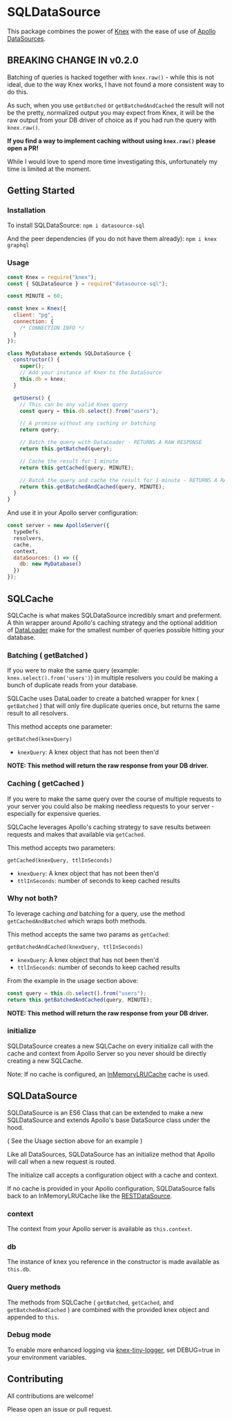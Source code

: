 # SQLDataSource

This package combines the power of [Knex] with the ease of use of [Apollo DataSources].

## BREAKING CHANGE IN v0.2.0

Batching of queries is hacked together with `knex.raw()` - while this is not ideal, due to the way Knex works, I have not found a more consistent way to do this.

As such, when you use `getBatched` or `getBatchedAndCached` the result will not be the pretty, normalized output you may expect from Knex, it will be the raw output from your DB driver of choice as if you had run the query with `knex.raw()`.

**If you find a way to implement caching without using `knex.raw()` please open a PR!**

While I would love to spend more time investigating this, unfortunately my time is limited at the moment.

## Getting Started

### Installation

To install SQLDataSource: `npm i datasource-sql`

And the peer dependencies (if you do not have them already): `npm i knex graphql`

### Usage

```js
const Knex = require("knex");
const { SQLDataSource } = require("datasource-sql");

const MINUTE = 60;

const knex = Knex({
  client: "pg",
  connection: {
    /* CONNECTION INFO */
  }
});

class MyDatabase extends SQLDataSource {
  constructor() {
    super();
    // Add your instance of Knex to the DataSource
    this.db = knex;
  }

  getUsers() {
    // This can be any valid Knex query
    const query = this.db.select().from("users");

    // A promise without any caching or batching
    return query;

    // Batch the query with DataLoader - RETURNS A RAW RESPONSE
    return this.getBatched(query);

    // Cache the result for 1 minute
    return this.getCached(query, MINUTE);

    // Batch the query and cache the result for 1 minute - RETURNS A RAW RESPONSE
    return this.getBatchedAndCached(query, MINUTE);
  }
}
```

And use it in your Apollo server configuration:

```js
const server = new ApolloServer({
  typeDefs,
  resolvers,
  cache,
  context,
  dataSources: () => ({
    db: new MyDatabase()
  })
});
```

## SQLCache

SQLCache is what makes SQLDataSource incredibly smart and preferment. A thin wrapper around Apollo's caching strategy and the optional addition of [DataLoader] make for the smallest number of queries possible hitting your database.

### Batching ( getBatched )

If you were to make the same query (example: `knex.select().from('users')`) in multiple resolvers you could be making a bunch of duplicate reads from your database.

SQLCache uses DataLoader to create a batched wrapper for knex ( `getBatched` ) that will only fire duplicate queries once, but returns the same result to all resolvers.

This method accepts one parameter:

`getBatched(knexQuery)`

- `knexQuery`: <knexObject> A knex object that has not been then'd

**NOTE: This method will return the raw response from your DB driver.**

### Caching ( getCached )

If you were to make the same query over the course of multiple requests to your server you could also be making needless requests to your server - especially for expensive queries.

SQLCache leverages Apollo's caching strategy to save results between requests and makes that available via `getCached`.

This method accepts two parameters:

`getCached(knexQuery, ttlInSeconds)`

- `knexQuery`: <knexObject> A knex object that has not been then'd
- `ttlInSeconds`: <Number> number of seconds to keep cached results

### Why not both?

To leverage caching _*and*_ batching for a query, use the method `getCachedAndBatched` which wraps both methods.

This method accepts the same two params as `getCached`:

`getBatchedAndCached(knexQuery, ttlInSeconds)`

- `knexQuery`: <knexObject> A knex object that has not been then'd
- `ttlInSeconds`: <Number> number of seconds to keep cached results

From the example in the usage section above:

```js
const query = this.db.select().from("users");
return this.getBatchedAndCached(query, MINUTE);
```

**NOTE: This method will return the raw response from your DB driver.**

### initialize

SQLDataSource creates a new SQLCache on every initialize call with the cache and context from Apollo Server so you never should be directly creating a new SQLCache.

Note: If no cache is configured, an [InMemoryLRUCache] cache is used.

## SQLDataSource

SQLDataSource is an ES6 Class that can be extended to make a new SQLDataSource and extends Apollo's base DataSource class under the hood.

( See the Usage section above for an example )

Like all DataSources, SQLDataSource has an initialize method that Apollo will call when a new request is routed.

The initialize call accepts a configuration object with a cache and context.

If no cache is provided in your Apollo configuration, SQLDataSource falls back to an InMemoryLRUCache like the [RESTDataSource].

### context

The context from your Apollo server is available as `this.context`.

### db

The instance of knex you reference in the constructor is made available as `this.db`.

### Query methods

The methods from SQLCache ( `getBatched`, `getCached`, and `getBatchedAndCached` ) are combined with the provided knex object and appended to `this`.

### Debug mode

To enable more enhanced logging via [knex-tiny-logger], set DEBUG=true in your environment variables.

## Contributing

All contributions are welcome!

Please open an issue or pull request.

[knex]: https://knexjs.org/
[apollo datasources]: https://www.apollographql.com/docs/apollo-server/features/data-sources.html
[dataloader]: https://github.com/facebook/dataloader
[inmemorylrucache]: https://github.com/apollographql/apollo-server/tree/master/packages/apollo-server-caching
[restdatasource]: https://www.apollographql.com/docs/apollo-server/features/data-sources.html#REST-Data-Source
[knex-tiny-logger]: https://github.com/khmm12/knex-tiny-logger
